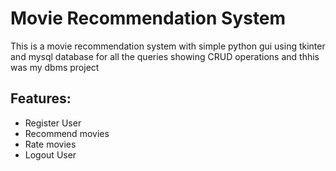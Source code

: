 <h1>Movie Recommendation System</h1>
<p>This is a movie recommendation system with simple python gui using tkinter and mysql database for all the queries showing CRUD operations and thhis was my dbms project</p>
<h2>Features:</h2>
<ul>
  <li>Register User</li>
  <li>Recommend movies</li>
  <li>Rate movies</li>
  <li>Logout User</li>
</ul>
